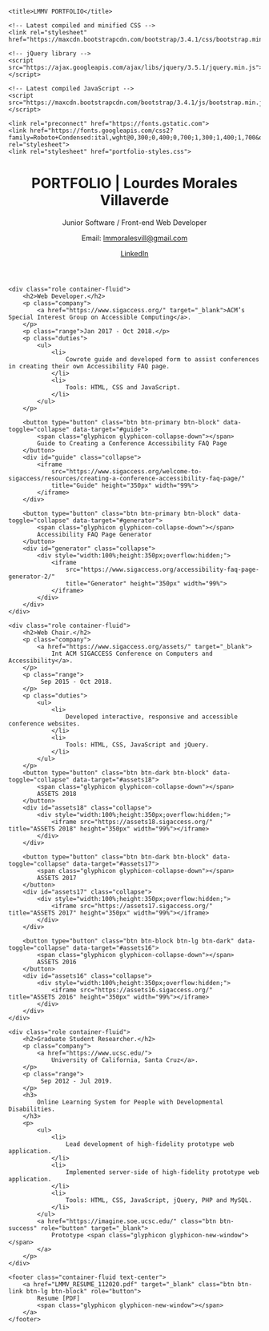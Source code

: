 <!DOCTYPE html>
<html lang="en">
<head>
    <meta charset="utf-8">
    <meta name="viewport" content="width=device-width, initial-scale=1.0">

    <title>LMMV PORTFOLIO</title>

    <!-- Latest compiled and minified CSS -->
    <link rel="stylesheet" href="https://maxcdn.bootstrapcdn.com/bootstrap/3.4.1/css/bootstrap.min.css">

    <!-- jQuery library -->
    <script src="https://ajax.googleapis.com/ajax/libs/jquery/3.5.1/jquery.min.js"></script>

    <!-- Latest compiled JavaScript -->
    <script src="https://maxcdn.bootstrapcdn.com/bootstrap/3.4.1/js/bootstrap.min.js"></script>

    <link rel="preconnect" href="https://fonts.gstatic.com">
    <link href="https://fonts.googleapis.com/css2?family=Roboto+Condensed:ital,wght@0,300;0,400;0,700;1,300;1,400;1,700&display=swap" rel="stylesheet">
    <link rel="stylesheet" href="portfolio-styles.css">
    
</head>
<body>
    <header class="container-fluid">
        <h1>PORTFOLIO | Lourdes Morales Villaverde</h1>
        <p>
            Junior Software / Front-end Web Developer 
        </p>
        <p>
            Email: <a href="mailto:lmmoralesvill@gmail.com">lmmoralesvill@gmail.com</a>
        </p>
        <p>
            <a href="linkedin.com/in/lommoral" target="_blank">
                LinkedIn
                <span class="glyphicon glyphicon-new-window"></span>
            </a>
        </p>
    </header>

    <div class="role container-fluid">
        <h2>Web Developer.</h2>
        <p class="company">
            <a href="https://www.sigaccess.org/" target="_blank">ACM’s Special Interest Group on Accessible Computing</a>.
        </p>
        <p class="range">Jan 2017 - Oct 2018.</p>
        <p class="duties">
            <ul>
                <li>
                    Cowrote guide and developed form to assist conferences in creating their own Accessibility FAQ page.
                </li>
                <li>
                    Tools: HTML, CSS and JavaScript.
                </li>
            </ul>
        </p>

        <button type="button" class="btn btn-primary btn-block" data-toggle="collapse" data-target="#guide">
            <span class="glyphicon glyphicon-collapse-down"></span>
            Guide to Creating a Conference Accessibility FAQ Page
        </button>
        <div id="guide" class="collapse">
            <iframe
                src="https://www.sigaccess.org/welcome-to-sigaccess/resources/creating-a-conference-accessibility-faq-page/"
                title="Guide" height="350px" width="99%">
            </iframe>
        </div>

        <button type="button" class="btn btn-primary btn-block" data-toggle="collapse" data-target="#generator">
            <span class="glyphicon glyphicon-collapse-down"></span>
            Accessibility FAQ Page Generator
        </button>
        <div id="generator" class="collapse">
            <div style="width:100%;height:350px;overflow:hidden;">
                <iframe 
                    src="https://www.sigaccess.org/accessibility-faq-page-generator-2/" 
                    title="Generator" height="350px" width="99%">
                </iframe>
            </div>
        </div>
    </div>

    <div class="role container-fluid">
        <h2>Web Chair.</h2>
        <p class="company">
            <a href="https://www.sigaccess.org/assets/" target="_blank">
                Int ACM SIGACCESS Conference on Computers and Accessibility</a>.
        </p>
        <p class="range">
             Sep 2015 - Oct 2018.
        </p>
        <p class="duties">
            <ul>
                <li>
                    Developed interactive, responsive and accessible conference websites.
                </li>
                <li>
                    Tools: HTML, CSS, JavaScript and jQuery.
                </li>
            </ul>
        </p>
        <button type="button" class="btn btn-dark btn-block" data-toggle="collapse" data-target="#assets18">
            <span class="glyphicon glyphicon-collapse-down"></span>
            ASSETS 2018
        </button>
        <div id="assets18" class="collapse">
            <div style="width:100%;height:350px;overflow:hidden;">
                <iframe src="https://assets18.sigaccess.org/" title="ASSETS 2018" height="350px" width="99%"></iframe>
            </div>
        </div>

        <button type="button" class="btn btn-dark btn-block" data-toggle="collapse" data-target="#assets17">
            <span class="glyphicon glyphicon-collapse-down"></span>
            ASSETS 2017
        </button>
        <div id="assets17" class="collapse">
            <div style="width:100%;height:350px;overflow:hidden;">
                <iframe src="https://assets17.sigaccess.org/" title="ASSETS 2017" height="350px" width="99%"></iframe>
            </div>
        </div>

        <button type="button" class="btn btn-block btn-lg btn-dark" data-toggle="collapse" data-target="#assets16">
            <span class="glyphicon glyphicon-collapse-down"></span>
            ASSETS 2016
        </button>
        <div id="assets16" class="collapse">
            <div style="width:100%;height:350px;overflow:hidden;">
                <iframe src="https://assets16.sigaccess.org/" title="ASSETS 2016" height="350px" width="99%"></iframe>
            </div>
        </div>
    </div>

    <div class="role container-fluid">
        <h2>Graduate Student Researcher.</h2>
        <p class="company">
            <a href="https://www.ucsc.edu/">
                University of California, Santa Cruz</a>.
        </p>
        <p class="range">
             Sep 2012 - Jul 2019.
        </p>
        <h3>
            Online Learning System for People with Developmental Disabilities.
        </h3>
        <p>
            <ul>
                <li>
                    Lead development of high-fidelity prototype web application.
                </li>
                <li>
                    Implemented server-side of high-fidelity prototype web application.
                </li>
                <li>
                    Tools: HTML, CSS, JavaScript, jQuery, PHP and MySQL.
                </li>
            </ul>
            <a href="https://imagine.soe.ucsc.edu/" class="btn btn-success" role="button" target="_blank">
                Prototype <span class="glyphicon glyphicon-new-window"></span>
            </a>
        </p>
    </div>
    
    <footer class="container-fluid text-center">
        <a href="LMMV_RESUME_112020.pdf" target="_blank" class="btn btn-link btn-lg btn-block" role="button">
            Resume [PDF] 
            <span class="glyphicon glyphicon-new-window"></span>
        </a>
    </footer>

</body>
</html>